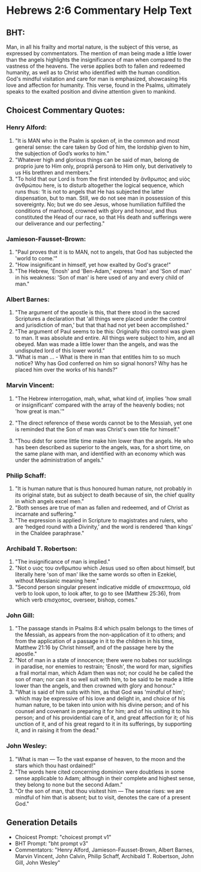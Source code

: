 # Hebrews 2:6 Commentary Help Text

## BHT:
Man, in all his frailty and mortal nature, is the subject of this verse, as expressed by commentators. The mention of man being made a little lower than the angels highlights the insignificance of man when compared to the vastness of the heavens. The verse applies both to fallen and redeemed humanity, as well as to Christ who identified with the human condition. God's mindful visitation and care for man is emphasized, showcasing His love and affection for humanity. This verse, found in the Psalms, ultimately speaks to the exalted position and divine attention given to mankind.

## Choicest Commentary Quotes:
### Henry Alford:
1. "It is MAN who in the Psalm is spoken of, in the common and most general sense: the care taken by God of him, the lordship given to him, the subjection of God’s works to him."
2. "Whatever high and glorious things can be said of man, belong de proprio jure to Him only, propriâ personâ to Him only, but derivatively to us His brethren and members."
3. "To hold that our Lord is from the first intended by ἄνθρωπος and υἱὸς ἀνθρώπου here, is to disturb altogether the logical sequence, which runs thus: ‘It is not to angels that He has subjected the latter dispensation, but to man. Still, we do not see man in possession of this sovereignty. No; but we do see Jesus, whose humiliation fulfilled the conditions of manhood, crowned with glory and honour, and thus constituted the Head of our race, so that His death and sufferings were our deliverance and our perfecting."

### Jamieson-Fausset-Brown:
1. "Paul proves that it is to MAN, not to angels, that God has subjected the 'world to come.'"
2. "How insignificant in himself, yet how exalted by God's grace!"
3. "The Hebrew, 'Enosh' and 'Ben-Adam,' express 'man' and 'Son of man' in his weakness: 'Son of man' is here used of any and every child of man."

### Albert Barnes:
1. "The argument of the apostle is this, that there stood in the sacred Scriptures a declaration that 'all things were placed under the control and jurisdiction of man,' but that that had not yet been accomplished."
2. "The argument of Paul seems to be this: Originally this control was given to man. It was absolute and entire. All things were subject to him, and all obeyed. Man was made a little lower than the angels, and was the undisputed lord of this lower world."
3. "What is man ... - What is there in man that entitles him to so much notice? Why has God conferred on him so signal honors? Why has he placed him over the works of his hands?"

### Marvin Vincent:
1. "The Hebrew interrogation, mah, what, what kind of, implies 'how small or insignificant' compared with the array of the heavenly bodies; not 'how great is man.'" 

2. "The direct reference of these words cannot be to the Messiah, yet one is reminded that the Son of man was Christ's own title for himself."

3. "Thou didst for some little time make him lower than the angels. He who has been described as superior to the angels, was, for a short time, on the same plane with man, and identified with an economy which was under the administration of angels."

### Philip Schaff:
1. "It is human nature that is thus honoured human nature, not probably in its original state, but as subject to death because of sin, the chief quality in which angels excel men."
2. "Both senses are true of man as fallen and redeemed, and of Christ as incarnate and suffering."
3. "The expression is applied in Scripture to magistrates and rulers, who are ‘hedged round with a Divinity,’ and the word is rendered ‘than kings’ in the Chaldee paraphrase."

### Archibald T. Robertson:
1. "The insignificance of man is implied." 
2. "Not ο υιος του ανθρωπου which Jesus used so often about himself, but literally here 'son of man' like the same words so often in Ezekiel, without Messianic meaning here."
3. "Second person singular present indicative middle of επισκεπτομα, old verb to look upon, to look after, to go to see (Matthew 25:36), from which verb επισχοπος, overseer, bishop, comes."

### John Gill:
1. "The passage stands in Psalms 8:4 which psalm belongs to the times of the Messiah, as appears from the non-application of it to others; and from the application of a passage in it to the children in his time, Matthew 21:16 by Christ himself, and of the passage here by the apostle."
2. "Not of man in a state of innocence; there were no babes nor sucklings in paradise, nor enemies to restrain; 'Enosh', the word for man, signifies a frail mortal man, which Adam then was not; nor could he be called the son of man; nor can it so well suit with him, to be said to be made a little lower than the angels, and then crowned with glory and honour."
3. "What is said of him suits with him, as that God was 'mindful of him'; which may be expressive of his love and delight in, and choice of his human nature, to be taken into union with his divine person; and of his counsel and covenant in preparing it for him; and of his uniting it to his person; and of his providential care of it, and great affection for it; of his unction of it, and of his great regard to it in its sufferings, by supporting it, and in raising it from the dead."

### John Wesley:
1. "What is man — To the vast expanse of heaven, to the moon and the stars which thou hast ordained!"
2. "The words here cited concerning dominion were doubtless in some sense applicable to Adam; although in their complete and highest sense, they belong to none but the second Adam."
3. "Or the son of man, that thou visitest him — The sense rises: we are mindful of him that is absent; but to visit, denotes the care of a present God."


## Generation Details
- Choicest Prompt: "choicest prompt v1"
- BHT Prompt: "bht prompt v3"
- Commentators: "Henry Alford, Jamieson-Fausset-Brown, Albert Barnes, Marvin Vincent, John Calvin, Philip Schaff, Archibald T. Robertson, John Gill, John Wesley"
